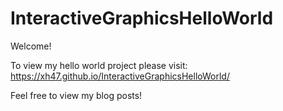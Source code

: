 # InteractiveGraphicsHelloWorld

Welcome!

To view my hello world project please visit: https://xh47.github.io/InteractiveGraphicsHelloWorld/


Feel free to view my blog posts!
